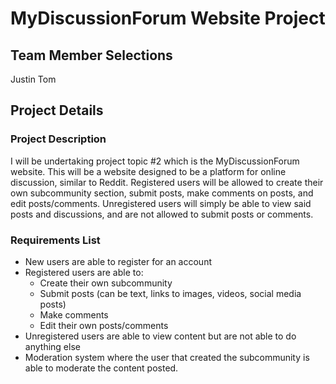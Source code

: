 # MyDiscussionForum Website Project

## Team Member Selections 
Justin Tom

## Project Details
### Project Description
I will be undertaking project topic #2 which is the MyDiscussionForum website. This will be a website designed to be a platform for online discussion, similar to Reddit. Registered users will be allowed to create their own subcommunity section, submit posts, make comments on posts, and edit posts/comments. Unregistered users will simply be able to view said posts and discussions, and are not allowed to submit posts or comments. 

### Requirements List
* New users are able to register for an account
* Registered users are able to:
    * Create their own subcommunity
    * Submit posts (can be text, links to images, videos, social media posts)
    * Make comments
    * Edit their own posts/comments
* Unregistered users are able to view content but are not able to do anything else
* Moderation system where the user that created the subcommunity is able to moderate the content posted. 